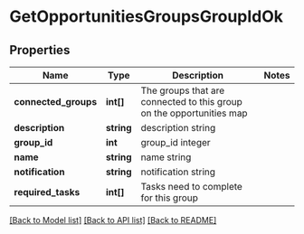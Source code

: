 # GetOpportunitiesGroupsGroupIdOk

## Properties
Name | Type | Description | Notes
------------ | ------------- | ------------- | -------------
**connected_groups** | **int[]** | The groups that are connected to this group on the opportunities map | 
**description** | **string** | description string | 
**group_id** | **int** | group_id integer | 
**name** | **string** | name string | 
**notification** | **string** | notification string | 
**required_tasks** | **int[]** | Tasks need to complete for this group | 

[[Back to Model list]](../README.md#documentation-for-models) [[Back to API list]](../README.md#documentation-for-api-endpoints) [[Back to README]](../README.md)


